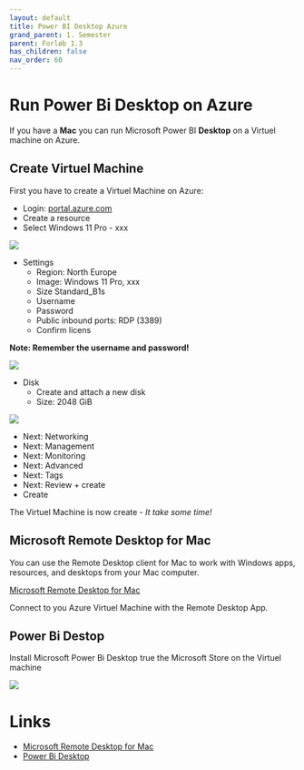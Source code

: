 ```yaml
---
layout: default
title: Power BI Desktop Azure
grand_parent: 1. Semester
parent: Forløb 1.3
has_children: false
nav_order: 60
---
```


# Run Power Bi Desktop on Azure
If you have a **Mac** you can run Microsoft Power BI **Desktop** on a Virtuel machine on Azure.

## Create Virtuel Machine
First you have to create a Virtuel Machine on Azure:

- Login: [portal.azure.com](https://portal.azure.com)
- Create a resource
- Select Windows 11 Pro - xxx

![](./image/azure_1.jpg)

- Settings
    - Region: North Europe
    - Image: Windows 11 Pro, xxx
    - Size Standard_B1s
    - Username
    - Password
    - Public inbound ports: RDP (3389)
    - Confirm licens

**Note: Remember the username and password!**

![](./image/azure_2.jpg)

- Disk
    - Create and attach a new disk
    - Size: 2048 GiB

![](./image/azure_3.jpg)

- Next: Networking
- Next: Management
- Next: Monitoring
- Next: Advanced
- Next: Tags
- Next: Review + create
- Create

The Virtuel Machine is now create - *It take some time!*

## Microsoft Remote Desktop for Mac
You can use the Remote Desktop client for Mac to work with Windows apps, resources, and desktops from your Mac computer.

[Microsoft Remote Desktop for Mac](https://learn.microsoft.com/en-us/windows-server/remote/remote-desktop-services/clients/remote-desktop-mac)

Connect to you Azure Virtuel Machine with the Remote Desktop App. 

## Power Bi Destop
Install Microsoft Power Bi Desktop true the Microsoft Store on the Virtuel machine

![](./image/azure_4.jpg)

# Links
- [Microsoft Remote Desktop for Mac](https://learn.microsoft.com/en-us/windows-server/remote/remote-desktop-services/clients/remote-desktop-mac)
- [Power Bi Desktop](https://powerbi.microsoft.com/en-us/desktop/)
